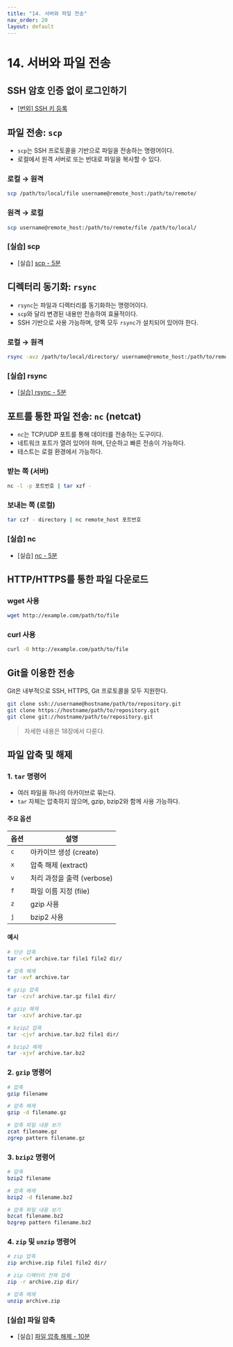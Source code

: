 ```yaml
---
title: "14. 서버와 파일 전송"
nav_order: 20
layout: default
---
```


# 14. 서버와 파일 전송


## SSH 암호 인증 없이 로그인하기

- [[번외] SSH 키 등록](extra/ssh_key.md)


## 파일 전송: `scp`

* `scp`는 SSH 프로토콜을 기반으로 파일을 전송하는 명령어이다.
* 로컬에서 원격 서버로 또는 반대로 파일을 복사할 수 있다.

### 로컬 → 원격

```bash
scp /path/to/local/file username@remote_host:/path/to/remote/
```


### 원격 → 로컬

```bash
scp username@remote_host:/path/to/remote/file /path/to/local/
```


### [실습] scp

- [실습] [scp - 5분](training/scp.md)



## 디렉터리 동기화: `rsync`

* `rsync`는 파일과 디렉터리를 동기화하는 명령어이다.
* `scp`와 달리 변경된 내용만 전송하여 효율적이다.
* SSH 기반으로 사용 가능하며, 양쪽 모두 `rsync`가 설치되어 있어야 한다.

### 로컬 → 원격

```bash
rsync -avz /path/to/local/directory/ username@remote_host:/path/to/remote/
```



### [실습] rsync

- [[실습] rsync - 5분](training/rsync.md)



## 포트를 통한 파일 전송: `nc` (netcat)

* `nc`는 TCP/UDP 포트를 통해 데이터를 전송하는 도구이다.
* 네트워크 포트가 열려 있어야 하며, 단순하고 빠른 전송이 가능하다.
* 테스트는 로컬 환경에서 가능하다.

### 받는 쪽 (서버)

```bash
nc -l -p 포트번호 | tar xzf -
```

### 보내는 쪽 (로컬)

```bash
tar czf - directory | nc remote_host 포트번호
```



### \[실습] nc

- [실습] [nc - 5분](training/nc.md)



## HTTP/HTTPS를 통한 파일 다운로드

### wget 사용

```bash
wget http://example.com/path/to/file
```

### curl 사용

```bash
curl -O http://example.com/path/to/file
```



## Git을 이용한 전송

Git은 내부적으로 SSH, HTTPS, Git 프로토콜을 모두 지원한다.

```bash
git clone ssh://username@hostname/path/to/repository.git
git clone https://hostname/path/to/repository.git
git clone git://hostname/path/to/repository.git
```

> 자세한 내용은 18장에서 다룬다.


## 파일 압축 및 해제

### 1. `tar` 명령어

* 여러 파일을 하나의 아카이브로 묶는다.
* `tar` 자체는 압축하지 않으며, gzip, bzip2와 함께 사용 가능하다.

#### 주요 옵션

| 옵션  | 설명                  |
| --- | ------------------- |
| `c` | 아카이브 생성 (create)    |
| `x` | 압축 해제 (extract)     |
| `v` | 처리 과정을 출력 (verbose) |
| `f` | 파일 이름 지정 (file)     |
| `z` | gzip 사용             |
| `j` | bzip2 사용            |

#### 예시

```bash
# 단순 압축
tar -cvf archive.tar file1 file2 dir/

# 압축 해제
tar -xvf archive.tar

# gzip 압축
tar -czvf archive.tar.gz file1 dir/

# gzip 해제
tar -xzvf archive.tar.gz

# bzip2 압축
tar -cjvf archive.tar.bz2 file1 dir/

# bzip2 해제
tar -xjvf archive.tar.bz2
```

### 2. `gzip` 명령어

```bash
# 압축
gzip filename

# 압축 해제
gzip -d filename.gz

# 압축 파일 내용 보기
zcat filename.gz
zgrep pattern filename.gz
```

### 3. `bzip2` 명령어

```bash
# 압축
bzip2 filename

# 압축 해제
bzip2 -d filename.bz2

# 압축 파일 내용 보기
bzcat filename.bz2
bzgrep pattern filename.bz2
```

### 4. `zip` 및 `unzip` 명령어

```bash
# zip 압축
zip archive.zip file1 file2 dir/

# zip 디렉터리 전체 압축
zip -r archive.zip dir/

# 압축 해제
unzip archive.zip
```



### [실습] 파일 압축

- [실습] [파일 압축 해제 - 10분](training/zip_unzip.md)